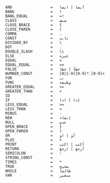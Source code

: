     AND                 =   أيضا | ايضا
    BANG                =   !
    BANG_EQUAL          =   =!
    CLASS               =   صنف
    CLOSE_BRACE         =   {
    CLOSE_PAREN         =   (
    COMMA               =   ،
    CONST               =   ثابت
    DIVIDED_BY          =   \
    DOT                 =   .
    DOUBLE_SLASH	    =	\\
    ELSE	            =	غيره
    EQUAL               =   =
    EQUAL_EQUAL         =   ==
    FALSE               =   خطأ | خطا
    NUMBER_CONST        =   [0|1-9][0-9]*.[0-9]+
    FOR                 =   بـ
    FUNC                =   وظيفة
    GREATER_EQUAL       =   <=
    GREATER_THAN        =   <
    ID                  =   
    IF                  =   إذا | اذا
    LESS_EQUAL          =   >=
    LESS_THAN           =   >
    MINUS               =   -
    NEW                 =   إنشاء
    NULL                =   عدم
    OPEN_BRACE          =   }
    OPEN_PAREN          =   )
    OR                  =   أو | او
    PLUS                =   +
    PRINT	            =	أكتب | اكتب
    RETURN              =   أرجع | ارجع
    SEMICOLON           =   ؛
    STRING_CONST        =   
    TIMES               =   *
    TRUE                =   صحيح
    WHILE               =   طالما
    VAR                 =   متغير

